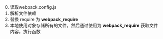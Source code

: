 0. 读取webpack.config.js
1. 解析文件依赖
2. 替换 require 为 __webpack_require__
3. 本地使用对象存储所有的文件，然后通过使用为 __webpack_require__ 获取文件内容，执行函数


<!-- @ todo
加上 loader
加上 plugin 机制 -->

